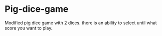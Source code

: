 # Pig-dice-game
Modified pig dice game with 2 dices. there is an ability to select until what score you want to play.
